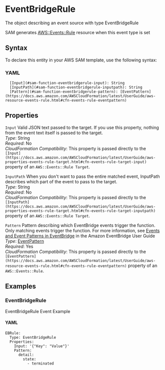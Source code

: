 # EventBridgeRule<a name="sam-property-function-eventbridgerule"></a>

The object describing an event source with type EventBridgeRule

SAM generates [AWS::Events::Rule](https://docs.aws.amazon.com/AWSCloudFormation/latest/UserGuide/aws-resource-events-rule.html) resource when this event type is set

## Syntax<a name="sam-property-function-eventbridgerule-syntax"></a>

To declare this entity in your AWS SAM template, use the following syntax:

### YAML<a name="sam-property-function-eventbridgerule-syntax.yaml"></a>

```
  [Input](#sam-function-eventbridgerule-input): String
  [InputPath](#sam-function-eventbridgerule-inputpath): String
  [Pattern](#sam-function-eventbridgerule-pattern): [EventPattern](https://docs.aws.amazon.com/AWSCloudFormation/latest/UserGuide/aws-resource-events-rule.html#cfn-events-rule-eventpattern)
```

## Properties<a name="sam-property-function-eventbridgerule-properties"></a>

 `Input`   <a name="sam-function-eventbridgerule-input"></a>
Valid JSON text passed to the target\. If you use this property, nothing from the event text itself is passed to the target\.  
*Type*: String  
*Required*: No  
*CloudFormation Compatibility*: This property is passed directly to the `[Input](https://docs.aws.amazon.com/AWSCloudFormation/latest/UserGuide/aws-properties-events-rule-target.html#cfn-events-rule-target-input)` property of an `AWS::Events::Rule Target`\.

 `InputPath`   <a name="sam-function-eventbridgerule-inputpath"></a>
When you don't want to pass the entire matched event, InputPath describes which part of the event to pass to the target\.  
*Type*: String  
*Required*: No  
*CloudFormation Compatibility*: This property is passed directly to the `[InputPath](https://docs.aws.amazon.com/AWSCloudFormation/latest/UserGuide/aws-properties-events-rule-target.html#cfn-events-rule-target-inputpath)` property of an `AWS::Events::Rule Target`\.

 `Pattern`   <a name="sam-function-eventbridgerule-pattern"></a>
Pattern describing which EventBridge events trigger the function\. Only matching events trigger the function\. For more information, see [Events and Event Patterns in EventBridge](https://docs.aws.amazon.com/eventbridge/latest/userguide/eventbridge-and-event-patterns.html) in the Amazon EventBridge User Guide  
*Type*: [EventPattern](https://docs.aws.amazon.com/AWSCloudFormation/latest/UserGuide/aws-resource-events-rule.html#cfn-events-rule-eventpattern)  
*Required*: Yes  
*CloudFormation Compatibility*: This property is passed directly to the `[EventPattern](https://docs.aws.amazon.com/AWSCloudFormation/latest/UserGuide/aws-resource-events-rule.html#cfn-events-rule-eventpattern)` property of an `AWS::Events::Rule`\.

## Examples<a name="sam-property-function-eventbridgerule--examples"></a>

### EventBridgeRule<a name="sam-property-function-eventbridgerule--examples--eventbridgerule"></a>

EventBridgeRule Event Example

#### YAML<a name="sam-property-function-eventbridgerule--examples--eventbridgerule--yaml"></a>

```
EBRule:
  Type: EventBridgeRule
  Properties:
    Input: '{"Key": "Value"}'
    Pattern:
      detail:
        state:
          - terminated
```